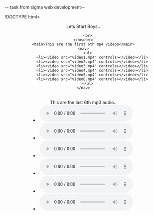 -- task from sigma web development--


!DOCTYPE html>
<html lang="en">

<head>
    <meta charset="UTF-8">
    <meta name="viewport" content="width=device-width, initial-scale=1.0">
    <title>This Website contain 6 mp3 files and 6 mp4 files </title>
</head>

<body>
    <header> Lets Start Boys..

        <br>
    </header>
    <main>This are the first 6th mp4 videos</main>
    <nav>
        <ul>
            <li><video src="video1.mp4" controls></video></li>
            <li><video src="video2.mp4" controls></video></li>
            <li><video src="video3.mp4" controls></video></li>
            <li><video src="video4.mp4" controls></video></li>
            <li><video src="video5.mp4" controls></video></li>
            <li><video src="video6.mp4" controls></video></li>
        </ul>
    </nav>
</body>


<br>
<main>This are the last 6th mp3 audio..</main>
<footer>
    <li><audio src="audio1.mp3" controls></audio></li>
    <li><audio src="audio2.mp3" controls></audio></li>
    <li><audio src="audio3.mp3" controls></audio></li>
    <li><audio src="audio4.mp3" controls></audio></li>
    <li><audio src="audio5.mp3" controls></audio></li>
    <li><audio src="audio6.mp3" controls></audio></li>
</footer>

</body>

</html>
